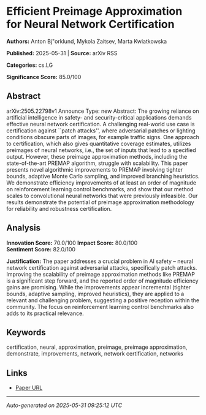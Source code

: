# Efficient Preimage Approximation for Neural Network Certification

**Authors:** Anton Bj\"orklund, Mykola Zaitsev, Marta Kwiatkowska

**Published:** 2025-05-31 | **Source:** arXiv RSS

**Categories:** cs.LG

**Significance Score:** 85.0/100

## Abstract

arXiv:2505.22798v1 Announce Type: new 
Abstract: The growing reliance on artificial intelligence in safety- and security-critical applications demands effective neural network certification. A challenging real-world use case is certification against ``patch attacks'', where adversarial patches or lighting conditions obscure parts of images, for example traffic signs. One approach to certification, which also gives quantitative coverage estimates, utilizes preimages of neural networks, i.e., the set of inputs that lead to a specified output. However, these preimage approximation methods, including the state-of-the-art PREMAP algorithm, struggle with scalability. This paper presents novel algorithmic improvements to PREMAP involving tighter bounds, adaptive Monte Carlo sampling, and improved branching heuristics. We demonstrate efficiency improvements of at least an order of magnitude on reinforcement learning control benchmarks, and show that our method scales to convolutional neural networks that were previously infeasible. Our results demonstrate the potential of preimage approximation methodology for reliability and robustness certification.

## Analysis

**Innovation Score:** 70.0/100
**Impact Score:** 80.0/100  
**Sentiment Score:** 82.0/100

**Justification:** The paper addresses a crucial problem in AI safety – neural network certification against adversarial attacks, specifically patch attacks. Improving the scalability of preimage approximation methods like PREMAP is a significant step forward, and the reported order of magnitude efficiency gains are promising. While the improvements appear incremental (tighter bounds, adaptive sampling, improved heuristics), they are applied to a relevant and challenging problem, suggesting a positive reception within the community. The focus on reinforcement learning control benchmarks also adds to its practical relevance.

## Keywords

certification, neural, approximation, preimage, preimage approximation, demonstrate, improvements, network, network certification, networks

## Links

- [Paper URL](https://arxiv.org/abs/2505.22798)

---
*Auto-generated on 2025-05-31 09:25:12 UTC*
